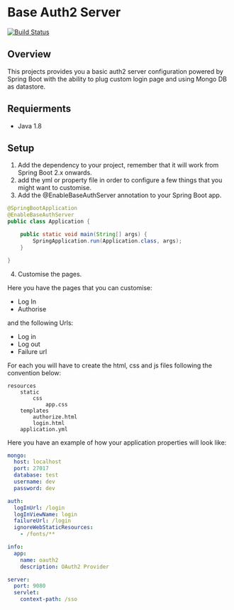 # Base Auth2 Server

[![Build Status](https://travis-ci.org/caelwinner/base-auth2-server.svg?branch=master)](https://travis-ci.org/caelwinner/base-auth2-server)

## Overview

This projects provides you a basic auth2 server configuration powered by Spring Boot with the ability to plug custom 
login page and using Mongo DB as datastore.

## Requierments

- Java 1.8

## Setup

1. Add the dependency to your project, remember that it will work from Spring Boot 2.x onwards.
2. add the yml or property file in order to configure a few things that you might
want to customise.
3. Add the @EnableBaseAuthServer annotation to your Spring Boot app.

````java
@SpringBootApplication
@EnableBaseAuthServer
public class Application {

    public static void main(String[] args) {
        SpringApplication.run(Application.class, args);
    }

}
````
4. Customise the pages.

Here you have the pages that you can customise:

- Log In
- Authorise

and the following Urls:

- Log in
- Log out
- Failure url

For each you will have to create the html, css and js files following the convention below:

```$xslt
resources
    static
        css
            app.css       
    templates
        authorize.html
        login.html
    application.yml    

```

Here you have an example of how your application properties will look like:

```yaml
mongo:
  host: localhost
  port: 27017
  database: test
  username: dev
  password: dev

auth:
  logInUrl: /login
  logInViewName: login
  failureUrl: /login
  ignoreWebStaticResources:
    - /fonts/**

info:
  app:
    name: oauth2
    description: OAuth2 Provider

server:
  port: 9080
  servlet:
    context-path: /sso
```

